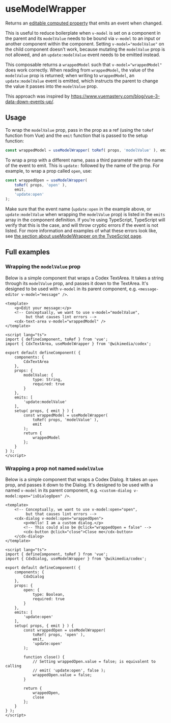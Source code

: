 # useModelWrapper

Returns an [editable computed property](https://vuejs.org/guide/essentials/computed.html#writable-computed)
that emits an event when changed.

This is useful to reduce boilerplate when `v-model` is set on a component in the parent and
its `modelValue` needs to be bound via `v-model` to an input or another component within the component.
Setting `v-model="modelValue"` on the child component doesn't work, because
mutating the `modelValue` prop is not allowed, and an `update:modelValue` event needs to be
emitted instead.

This composable returns a `wrappedModel` such that `v-model="wrappedModel"`
does work correctly. When reading from `wrappedModel`, the value of the `modelValue` prop is
returned; when writing to `wrappedModel`, an `update:modelValue` event is emitted, which
instructs the parent to change the value it passes into the `modelValue` prop.

This approach was inspired by https://www.vuemastery.com/blog/vue-3-data-down-events-up/.

## Usage
To wrap the `modelValue` prop, pass in the prop as a ref (using the `toRef` function from Vue)
and the `emit` function that is passed to the setup function:
```js
const wrappedModel = useModelWrapper( toRef( props, 'modelValue' ), emit );
```

To wrap a prop with a different name, pass a third parameter with the name of the event to emit.
This is `update:` followed by the name of the prop. For example, to wrap a prop called `open`,
use:
```js
const wrappedOpen = useModelWrapper(
	toRef( props, 'open' ),
	emit,
	'update:open'
);
```

Make sure that the event name (`update:open` in the example above, or `update:modelValue` when
wrapping the `modelValue` prop) is listed in the `emits` array in the component definition.
If you're using TypeScript, TypeScript will verify that this is the case, and will throw cryptic
errors if the event is not listed. For more information and examples of what these errors look
like, see
[the section about useModelWrapper on the TypeScript page](../../contributing/contributing-code/typescript.md#incorrect-event-name-passed-to-usemodelwrapper).

## Full examples

### Wrapping the `modelValue` prop
Below is a simple component that wraps a Codex TextArea. It takes a string through its
`modelValue` prop, and passes it down to the TextArea. It's designed to be used with `v-model`
in its parent component, e.g. `<message-editor v-model="message" />`.
```vue
<template>
	<p>Edit your message:</p>
	<!-- Conceptually, we want to use v-model="modelValue",
	     but that causes lint errors -->
	<cdx-text-area v-model="wrappedModel" />
</template>

<script lang="ts">
import { defineComponent, toRef } from 'vue';
import { CdxTextArea, useModelWrapper } from '@wikimedia/codex';

export default defineComponent( {
	components: {
		CdxTextArea
	},
	props: {
		modelValue: {
			type: String,
			required: true
		}
	},
	emits: [
		'update:modelValue'
	],
	setup( props, { emit } ) {
		const wrappedModel = useModelWrapper(
			toRef( props, 'modelValue' ),
			emit
		);
		return {
			wrappedModel
		};
	}
} );
</script>
```

### Wrapping a prop not named `modelValue`
Below is a simple component that wraps a Codex Dialog. It takes an `open` prop, and passes it down
to the Dialog. It's designed to be used with a named `v-model` in its parent component, e.g.
`<custom-dialog v-model:open="isDialogOpen" />`.

```vue
<template>
	<!-- Conceptually, we want to use v-model:open="open",
	     but that causes lint errors -->
	<cdx-dialog v-model:open="wrappedOpen">
		<p>Hello! I am a custom dialog.</p>
		<!-- This could also be @click="wrappedOpen = false" -->
		<cdx-button @click="close">Close me</cdx-button>
	</cdx-dialog>
</template>

<script lang="ts">
import { defineComponent, toRef } from 'vue';
import { CdxDialog, useModelWrapper } from '@wikimedia/codex';

export default defineComponent( {
	components: {
		CdxDialog
	},
	props: {
		open: {
			type: Boolean,
			required: true
		}
	},
	emits: [
		'update:open'
	],
	setup( props, { emit } ) {
		const wrappedOpen = useModelWrapper(
			toRef( props, 'open' ),
			emit,
			'update:open'
		);

		function close() {
			// Setting wrappedOpen.value = false; is equivalent to calling
			// emit( 'update:open', false );
			wrappedOpen.value = false;
		}

		return {
			wrappedOpen,
			close
		};
	}
} );
</script>
```
